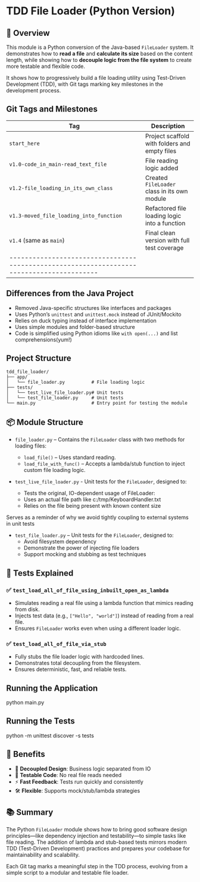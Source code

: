 # TDD File Loader (Python Version)

## 📄 Overview

This module is a Python conversion of the Java-based `FileLoader` system. It demonstrates how to **read a file** and **calculate its size** based on the content length, while showing how to **decouple logic from the file system** to create more testable and flexible code.

It shows how to progressively build a file loading utility using Test-Driven Development (TDD), with Git tags marking key milestones in the development process.

## Git Tags and Milestones

| Tag                                     | Description                                   |
|-----------------------------------------|-----------------------------------------------|
| `start_here`                            | Project scaffold with folders and empty files |
| `v1.0-code_in_main-read_text_file`      | File reading logic added                      |
| `v1.2-file_loading_in_its_own_class`    | Created `FileLoader` class in its own module  |
| `v1.3-moved_file_loading_into_function` | Refactored file loading logic into a function |
| `v1.4` (same as `main`)                 | Final clean version with full test coverage   |
|-----------------------------------------------------------------------------------------|

## Differences from the Java Project

- Removed Java-specific structures like interfaces and packages
- Uses Python’s `unittest` and `unittest.mock` instead of JUnit/Mockito
- Relies on duck typing instead of interface implementation
- Uses simple modules and folder-based structure
- Code is simplified using Python idioms like `with open(...)` and list comprehensions(yum!)

## Project Structure

```
tdd_file_loader/
├── app/
│   └── file_loader.py          # File loading logic
├── tests/
│   └── test_live_file_loader.py# Unit tests
│   └── test_file_loader.py     # Unit tests
└── main.py                     # Entry point for testing the module
```

## 📦 Module Structure

- `file_loader.py` – Contains the `FileLoader` class with two methods for loading files:
  - `load_file()` – Uses standard reading.
  - `load_file_with_func()` – Accepts a lambda/stub function to inject custom file loading logic.

- `test_live_file_loader.py` - Unit tests for the `FileLoader`, designed to:
  - Tests the original, IO-dependent usage of FileLoader:
  - Uses an actual file path like c:/tmp/KeyboardHandler.txt
  - Relies on the file being present with known content size

Serves as a reminder of why we avoid tightly coupling to external systems in unit tests
- `test_file_loader.py` – Unit tests for the `FileLoader`, designed to:
  - Avoid filesystem dependency
  - Demonstrate the power of injecting file loaders
  - Support mocking and stubbing as test techniques

## 🧪 Tests Explained

### ✅ `test_load_all_of_file_using_inbuilt_open_as_lambda`

- Simulates reading a real file using a lambda function that mimics reading from disk.
- Injects test data (e.g., `["Hello", "world"]`) instead of reading from a real file.
- Ensures `FileLoader` works even when using a different loader logic.

### ✅ `test_load_all_of_file_via_stub`

- Fully stubs the file loader logic with hardcoded lines.
- Demonstrates total decoupling from the filesystem.
- Ensures deterministic, fast, and reliable tests.


## Running the Application

python main.py

## Running the Tests

python -m unittest discover -s tests

## 🚀 Benefits

- 🧱 **Decoupled Design**: Business logic separated from IO
- 🧪 **Testable Code**: No real file reads needed
- ⚡ **Fast Feedback**: Tests run quickly and consistently
- 🛠️  **Flexible**: Supports mock/stub/lambda strategies

## 📚 Summary

The Python `FileLoader` module shows how to bring good software design principles—like dependency injection and testability—to simple tasks like file reading. The addition of lambda and stub-based tests mirrors modern TDD (Test-Driven Development) practices and prepares your codebase for maintainability and scalability.

Each Git tag marks a meaningful step in the TDD process, evolving from a simple script to a modular and testable file loader.

